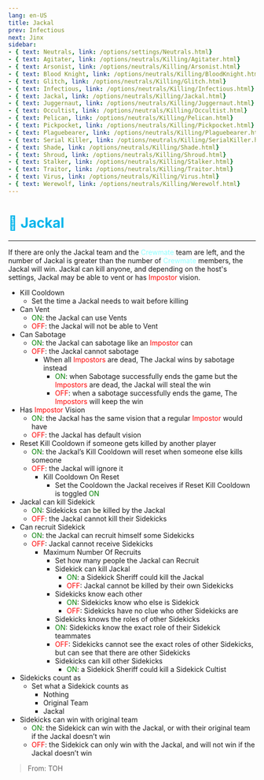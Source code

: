 ```yaml
---
lang: en-US
title: Jackal
prev: Infectious
next: Jinx
sidebar:
- { text: Neutrals, link: /options/settings/Neutrals.html}
- { text: Agitater, link: /options/neutrals/Killing/Agitater.html}
- { text: Arsonist, link: /options/neutrals/Killing/Arsonist.html}
- { text: Blood Knight, link: /options/neutrals/Killing/BloodKnight.html}
- { text: Glitch, link: /options/neutrals/Killing/Glitch.html}
- { text: Infectious, link: /options/neutrals/Killing/Infectious.html}
- { text: Jackal, link: /options/neutrals/Killing/Jackal.html}
- { text: Juggernaut, link: /options/neutrals/Killing/Juggernaut.html}
- { text: Occultist, link: /options/neutrals/Killing/Occultist.html}
- { text: Pelican, link: /options/neutrals/Killing/Pelican.html}
- { text: Pickpocket, link: /options/neutrals/Killing/Pickpocket.html}
- { text: Plaguebearer, link: /options/neutrals/Killing/Plaguebearer.html}
- { text: Serial Killer, link: /options/neutrals/Killing/SerialKiller.html}
- { text: Shade, link: /options/neutrals/Killing/Shade.html}
- { text: Shroud, link: /options/neutrals/Killing/Shroud.html}
- { text: Stalker, link: /options/neutrals/Killing/Stalker.html}
- { text: Traitor, link: /options/neutrals/Killing/Traitor.html}
- { text: Virus, link: /options/neutrals/Killing/Virus.html}
- { text: Werewolf, link: /options/neutrals/Killing/Werewolf.html}
---
```


# <font color="#00b4eb">🐺 <b>Jackal</b></font> <Badge text="Killing" type="tip" vertical="middle"/>
---

If there are only the Jackal team and the <font color=#8cffff>Crewmate</font> team are left, and the number of Jackal is greater than the number of <font color=#8cffff>Crewmate</font> members, the Jackal will win. Jackal can kill anyone, and depending on the host's settings, Jackal may be able to vent or has <font color=red>Impostor</font> vision.
* Kill Cooldown
  * Set the time a Jackal needs to wait before killing
* Can Vent
  * <font color=green>ON</font>: the Jackal can use Vents
  * <font color=red>OFF</font>: the Jackal will not be able to Vent
* Can Sabotage
  * <font color=green>ON</font>: the Jackal can sabotage like an <font color=red>Impostor</font> can
  * <font color=red>OFF</font>: the Jackal cannot sabotage
    * When all <font color=red>Impostors</font> are dead, The Jackal wins by sabotage instead
      * <font color=green>ON</font>: when Sabotage successfully ends the game but the <font color=red>Impostors</font> are dead, the Jackal will steal the win
      * <font color=red>OFF</font>: when a sabotage successfully ends the game, The <font color=red>Impostors</font> will keep the win
* Has <font color=red>Impostor</font> Vision
  * <font color=green>ON</font>: the Jackal has the same vision that a regular <font color=red>Impostor</font> would have
  * <font color=red>OFF</font>: the Jackal has default vision
* Reset Kill Cooldown if someone gets killed by another player
  * <font color=green>ON</font>: the Jackal’s Kill Cooldown will reset when someone else kills someone
  * <font color=red>OFF</font>: the Jackal will ignore it
    * Kill Cooldown On Reset
      * Set the Cooldown the Jackal receives if Reset Kill Cooldown is toggled <font color=green>ON</font>
* Jackal can kill Sidekick
  * <font color=green>ON</font>: Sidekicks can be killed by the Jackal
  * <font color=red>OFF</font>: the Jackal cannot kill their Sidekicks
* Can recruit Sidekick
  * <font color=green>ON</font>: the Jackal can recruit himself some Sidekicks
  * <font color=red>OFF</font>: Jackal cannot receive Sidekicks
    * Maximum Number Of Recruits
      * Set how many people the Jackal can Recruit
      * Sidekick can kill Jackal
        * <font color=green>ON</font>: a Sidekick Sheriff could kill the Jackal
        * <font color=red>OFF</font>: Jackal cannot be killed by their own Sidekicks
      * Sidekicks know each other
        * <font color=green>ON</font>: Sidekicks know who else is Sidekick
        * <font color=red>OFF</font>: Sidekicks have no clue who other Sidekicks are
      * Sidekicks knows the roles of other Sidekicks
      * <font color=green>ON</font>: Sidekicks know the exact role of their Sidekick teammates
      * <font color=red>OFF</font>: Sidekicks cannot see the exact roles of other Sidekicks, but can see that there are other Sidekicks
      * Sidekicks can kill other Sidekicks
        * <font color=green>ON</font>: a Sidekick Sheriff could kill a Sidekick Cultist
* Sidekicks count as
  * Set what a Sidekick counts as
    * Nothing
    * Original Team
    * Jackal
* Sidekicks can win with original team
  * <font color=green>ON</font>: the Sidekick can win with the Jackal, or with their original team if the Jackal doesn’t win
  * <font color=red>OFF</font>: the Sidekick can only win with the Jackal, and will not win if the Jackal doesn’t win

> From: TOH